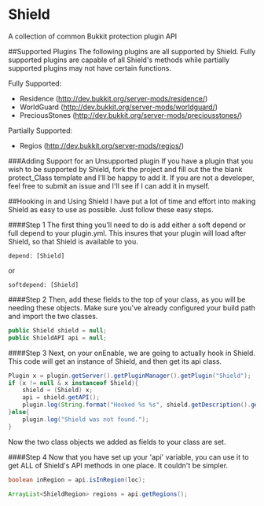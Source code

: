 Shield
======

A collection of common Bukkit protection plugin API

##Supported Plugins
The following plugins are all supported by Shield. Fully supported plugins are capable of all Shield's methods while partially supported plugins may not have certain functions.

Fully Supported:
* Residence (http://dev.bukkit.org/server-mods/residence/)
* WorldGuard (http://dev.bukkit.org/server-mods/worldguard/)
* PreciousStones (http://dev.bukkit.org/server-mods/preciousstones/)

Partially Supported:
* Regios (http://dev.bukkit.org/server-mods/regios/)

###Adding Support for an Unsupported plugin
If you have a plugin that you wish to be supported by Shield, fork the project and fill out the the blank protect_Class template and I'll be happy to add it. 
If you are not a developer, feel free to submit an issue and I'll see if I can add it in myself.

##Hooking in and Using Shield
I have put a lot of time and effort into making Shield as easy to use as possible. Just follow these easy steps.

####Step 1
The first thing you'll need to do is add either a soft depend or full depend to your plugin.yml. This insures that your plugin will load after Shield, so that Shield is available to you.

```code
depend: [Shield]
```
or
```code
softdepend: [Shield]
```
####Step 2
Then, add these fields to the top of your class, as you will be needing these objects. Make sure you've already configured your build path and import the two classes.
	
```java
public Shield shield = null;
public ShieldAPI api = null;
```

####Step 3
Next, on your onEnable, we are going to actually hook in Shield. This code will get an instance of Shield, and then get its api class.

```java
Plugin x = plugin.getServer().getPluginManager().getPlugin("Shield");
if (x != null & x instanceof Shield){
	shield = (Shield) x;
	api = shield.getAPI();
	plugin.log(String.format("Hooked %s %s", shield.getDescription().getName(), shield.getDescription().getVersion()));
}else{
	plugin.log("Shield was not found.");
}
```
Now the two class objects we added as fields to your class are set.

####Step 4
Now that you have set up your 'api' variable, you can use it to get ALL of Shield's API methods in one place. It couldn't be simpler.

```java
boolean inRegion = api.isInRegion(loc);
```

```java
ArrayList<ShieldRegion> regions = api.getRegions();
```